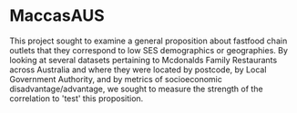 # MaccasAUS
This project sought to examine a general proposition about fastfood chain outlets that they correspond to low SES demographics or geographies. By looking at several datasets pertaining to Mcdonalds Family Restaurants across Australia and where they were located by postcode, by Local Government Authority, and by metrics of socioeconomic disadvantage/advantage, we sought to measure the strength of the correlation to 'test' this proposition.
